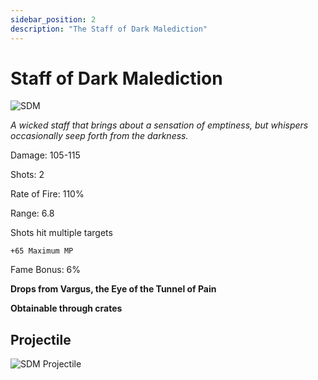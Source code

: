 ```yaml
---
sidebar_position: 2
description: "The Staff of Dark Malediction"
---
```


# Staff of Dark Malediction

![SDM](https://vwiki.valorserver.com/api/item/picture/staff%20of%20dark%20malediction)

<i>A wicked staff that brings about a sensation of emptiness, but whispers occasionally seep forth from the darkness.</i>

Damage: 105-115

Shots: 2

Rate of Fire: 110% 

Range: 6.8

Shots hit multiple targets

    +65 Maximum MP

Fame Bonus: 6%

**Drops from Vargus, the Eye of the Tunnel of Pain**

**Obtainable through crates**

## Projectile

![SDM Projectile](https://cdn.discordapp.com/attachments/1160376179996496013/1187852705746653234/Staff_of_Dark_Malediction_Projectile.gif)
